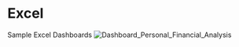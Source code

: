 # Excel
Sample Excel Dashboards
![Dashboard_Personal_Financial_Analysis](https://user-images.githubusercontent.com/60359586/217897180-1fe9f153-b98f-4dd4-b85e-236796c625bd.jpg)
